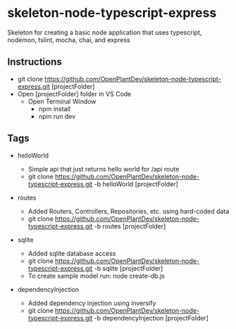 # skeleton-node-typescript-express
Skeleton for creating a basic node application that uses typescript, nodemon, tslint, mocha, chai, and express

## Instructions
  * git clone https://github.com/OpenPlantDev/skeleton-node-typescript-express.git \[projectFolder\]
  * Open \[projectFolder\] folder in VS Code
    * Open Terminal Window
        * npm install
        * npm run dev
## Tags
 * helloWorld 
     * Simple api that just returns hello world for /api route
     * git clone https://github.com/OpenPlantDev/skeleton-node-typescript-express.git -b helloWorld \[projectFolder\]
     
 * routes
     * Added Routers, Controllers, Repositories, etc. using hard-coded data
     * git clone https://github.com/OpenPlantDev/skeleton-node-typescript-express.git -b routes \[projectFolder\]

 * sqlite
     * Added sqlite database access
     * git clone https://github.com/OpenPlantDev/skeleton-node-typescript-express.git -b sqlite \[projectFolder\]
     * To create sample model run: node create-db.js

 * dependencyInjection
     * Added dependency injection using inversify
     * git clone https://github.com/OpenPlantDev/skeleton-node-typescript-express.git -b dependencyInjection \[projectFolder\]

      
